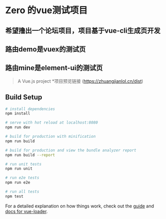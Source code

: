 # Zero 的vue测试项目

## 希望撸出一个论坛项目，项目基于vue-cli生成页开发

## 路由demo是vuex的测试页

## 路由mine是element-ui的测试页

> A Vue.js project
*项目预览链接
(https://zhuangjianlol.cn/dist)
## Build Setup

``` bash
# install dependencies
npm install

# serve with hot reload at localhost:8080
npm run dev

# build for production with minification
npm run build

# build for production and view the bundle analyzer report
npm run build --report

# run unit tests
npm run unit

# run e2e tests
npm run e2e

# run all tests
npm test
```

For a detailed explanation on how things work, check out the [guide](http://vuejs-templates.github.io/webpack/) and [docs for vue-loader](http://vuejs.github.io/vue-loader).
